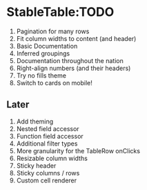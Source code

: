 # StableTable:TODO

1. Pagination for many rows
2. Fit column widths to content (and header)
3. Basic Documentation
4. Inferred groupings
5. Documentation throughout the nation
6. Right-align numbers (and their headers)
7. Try no fills theme
8. Switch to cards on mobile!

## Later

1. Add theming
2. Nested field accessor
3. Function field accessor
4. Additional filter types
5. More granularity for the TableRow onClicks
6. Resizable column widths
7. Sticky header
8. Sticky columns / rows
9. Custom cell renderer
